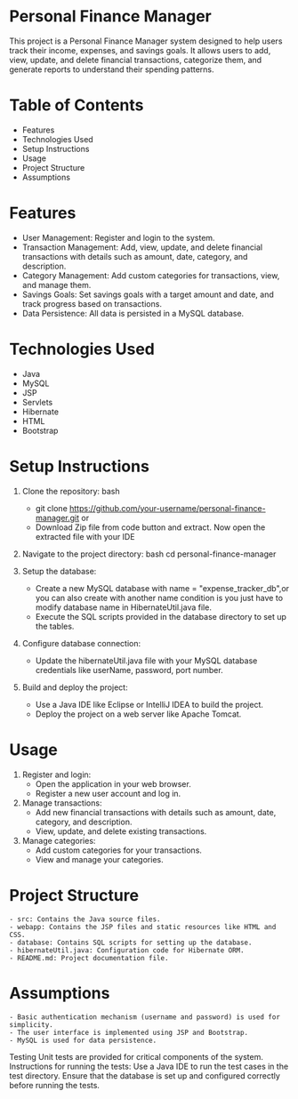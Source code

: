 # Personal Finance Manager
   This project is a Personal Finance Manager system designed to help users track their income, expenses, and savings goals. It allows users to add, view, update, and delete financial transactions, 
   categorize them, and generate reports to understand their spending patterns.

# Table of Contents
  - Features
  - Technologies Used
  - Setup Instructions
  - Usage
  - Project Structure
  - Assumptions
# Features
  * User Management: Register and login to the system.
  * Transaction Management: Add, view, update, and delete financial transactions with details such as amount, date, category, and description.
  * Category Management: Add custom categories for transactions, view, and manage them.
  * Savings Goals: Set savings goals with a target amount and date, and track progress based on transactions.
  * Data Persistence: All data is persisted in a MySQL database.
# Technologies Used
  - Java
  - MySQL
  - JSP
  - Servlets
  - Hibernate
  - HTML
  - Bootstrap
# Setup Instructions
  1. Clone the repository:
     bash
     - git clone https://github.com/your-username/personal-finance-manager.git
     or
     - Download Zip file from code button and extract. Now open the extracted file with your IDE
  2. Navigate to the project directory:
    bash
    cd personal-finance-manager

  3. Setup the database:
     - Create a new MySQL database with name = "expense_tracker_db",or you can also create with another name condition is you just have to modify database name in HibernateUtil.java file.
     - Execute the SQL scripts provided in the database directory to set up the tables.

  4. Configure database connection:
     - Update the hibernateUtil.java file with your MySQL database credentials like userName, password, port number.
  5. Build and deploy the project:
     - Use a Java IDE like Eclipse or IntelliJ IDEA to build the project.
     - Deploy the project on a web server like Apache Tomcat.
# Usage
  1. Register and login:
     - Open the application in your web browser.
     - Register a new user account and log in.
  2. Manage transactions:
     - Add new financial transactions with details such as amount, date, category, and description.
     - View, update, and delete existing transactions.
  3. Manage categories:
     - Add custom categories for your transactions.
     - View and manage your categories.
# Project Structure
    - src: Contains the Java source files.
    - webapp: Contains the JSP files and static resources like HTML and CSS.
    - database: Contains SQL scripts for setting up the database.
    - hibernateUtil.java: Configuration code for Hibernate ORM.
    - README.md: Project documentation file.
# Assumptions
    - Basic authentication mechanism (username and password) is used for simplicity.
    - The user interface is implemented using JSP and Bootstrap.
    - MySQL is used for data persistence.
Testing
Unit tests are provided for critical components of the system.
Instructions for running the tests:
Use a Java IDE to run the test cases in the test directory.
Ensure that the database is set up and configured correctly before running the tests.
